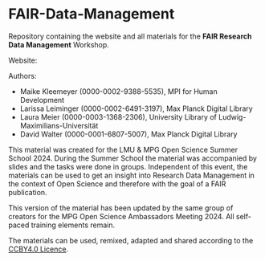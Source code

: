 # FAIR-Data-Management

Repository containing the website and all materials for the **FAIR Research Data Management** Workshop. 

Website: 

Authors: 
- Maike Kleemeyer (0000-0002-9388-5535), MPI for Human Development
- Larissa Leiminger (0000-0002-6491-3197), Max Planck Digital Library 
- Laura Meier (0000-0003-1368-2306), University Library of Ludwig-Maximilians-Universität
- David Walter (0000-0001-6807-5007), Max Planck Digital Library 

This material was created for the LMU & MPG Open Science Summer School 2024. During the Summer School the material was accompanied by slides and the tasks were done in groups. Independent of this event, the materials can be used to get an insight into Research Data Management in the context of Open Science and therefore with the goal of a FAIR publication. 

This version of the material has been updated by the same group of creators for the MPG Open Science Ambassadors Meeting 2024. All self-paced training elements remain. 

The materials can be used, remixed, adapted and shared according to the [CCBY4.0 Licence](https://creativecommons.org/licenses/by/4.0/).